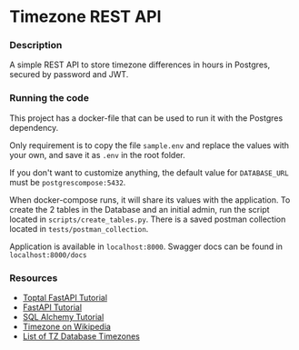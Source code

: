 # Timezone REST API

### Description

A simple REST API to store timezone differences in hours in Postgres, secured by password and JWT.

### Running the code

This project has a docker-file that can be used to run it with the Postgres dependency.

Only requirement is to copy the file `sample.env` and replace the values with your own, and save it as `.env` in the root folder.

If you don't want to customize anything, the default value for `DATABASE_URL` must be `postgrescompose:5432`.

When docker-compose runs, it will share its values with the application.
To create the 2 tables in the Database and an initial admin, run the script located in `scripts/create_tables.py`.
There is a saved postman collection located in `tests/postman_collection`.

Application is available in `localhost:8000`.
Swagger docs can be found in `localhost:8000/docs`


### Resources

* [Toptal FastAPI Tutorial](https://www.toptal.com/python/build-high-performing-apps-with-the-python-fastapi-framework)
* [FastAPI Tutorial](https://fastapi.tiangolo.com/tutorial/)
* [SQL Alchemy Tutorial](https://docs.sqlalchemy.org/en/14/tutorial/)
* [Timezone on Wikipedia](https://en.wikipedia.org/wiki/Time_zone)
* [List of TZ Database Timezones](https://en.wikipedia.org/wiki/List_of_tz_database_time_zones)
